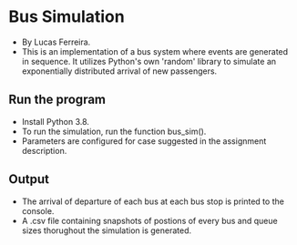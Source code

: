 # Bus Simulation
* By Lucas Ferreira.
* This is an implementation of a bus system where events are generated in sequence. It utilizes Python's own 'random' library to simulate an exponentially distributed arrival of new passengers.
## Run the program
* Install Python 3.8.
* To run the simulation, run the function bus_sim().
* Parameters are configured for case suggested in the assignment description.
## Output
* The arrival of departure of each bus at each bus stop is printed to the console.
* A .csv file containing snapshots of postions of every bus and queue sizes thorughout the simulation is generated.